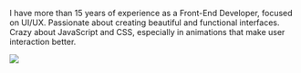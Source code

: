 I have more than 15 years of experience as a Front-End Developer, focused on UI/UX. Passionate about creating beautiful and functional interfaces. Crazy about JavaScript and CSS, especially in animations that make user interaction better.

![](https://komarev.com/ghpvc/?username=gustavoquinalha)
